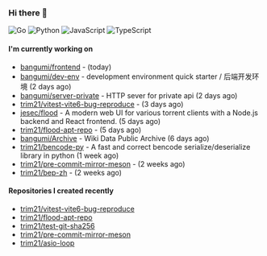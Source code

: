 ### Hi there 👋

![Go](https://img.shields.io/badge/go-%2300ADD8.svg?style=for-the-badge&logo=go&logoColor=white)
![Python](https://img.shields.io/badge/python-3670A0?style=for-the-badge&logo=python&logoColor=ffdd54)
![JavaScript](https://img.shields.io/badge/javascript-%23323330.svg?style=for-the-badge&logo=javascript&logoColor=%23F7DF1E)
![TypeScript](https://img.shields.io/badge/typescript-%23007ACC.svg?style=for-the-badge&logo=typescript&logoColor=white)

#### I'm currently working on

- [bangumi/frontend](https://github.com/bangumi/frontend) -  (today)
- [bangumi/dev-env](https://github.com/bangumi/dev-env) - development environment quick starter / 后端开发环境 (2 days ago)
- [bangumi/server-private](https://github.com/bangumi/server-private) - HTTP sever for private api (2 days ago)
- [trim21/vitest-vite6-bug-reproduce](https://github.com/trim21/vitest-vite6-bug-reproduce) -  (3 days ago)
- [jesec/flood](https://github.com/jesec/flood) - A modern web UI for various torrent clients with a Node.js backend and React frontend. (5 days ago)
- [trim21/flood-apt-repo](https://github.com/trim21/flood-apt-repo) -  (5 days ago)
- [bangumi/Archive](https://github.com/bangumi/Archive) - Wiki Data Public Archive (6 days ago)
- [trim21/bencode-py](https://github.com/trim21/bencode-py) - A fast and correct bencode serialize/deserialize library in python (1 week ago)
- [trim21/pre-commit-mirror-meson](https://github.com/trim21/pre-commit-mirror-meson) -  (2 weeks ago)
- [trim21/bep-zh](https://github.com/trim21/bep-zh) -  (2 weeks ago)

#### Repositories I created recently

- [trim21/vitest-vite6-bug-reproduce](https://github.com/trim21/vitest-vite6-bug-reproduce)
- [trim21/flood-apt-repo](https://github.com/trim21/flood-apt-repo)
- [trim21/test-git-sha256](https://github.com/trim21/test-git-sha256)
- [trim21/pre-commit-mirror-meson](https://github.com/trim21/pre-commit-mirror-meson)
- [trim21/asio-loop](https://github.com/trim21/asio-loop)
